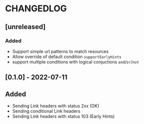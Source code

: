 # CHANGEDLOG

## [unreleased]

### Added

+ Support simple url patterns to match resources
+ Allow override of default condition `supportEarlyHints`
+ support multiple conditions with logical conjuctions `and`/`or`/`not` 



## [0.1.0] - 2022-07-11

## Added

+ Sending Link headers with status 2xx (OK) 
+ Sending conditional Link headers
+ Sending Link headers with status 103 (Early Hints)


